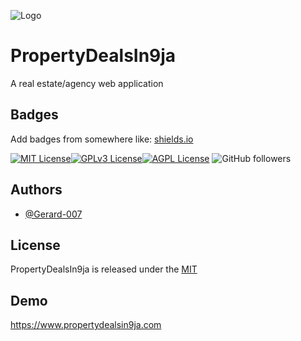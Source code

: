 
![Logo](https://res.cloudinary.com/geetechlab-com/image/upload/v1672595643/propertyDealzin9ja/header-logo2_pficy7.png)


# PropertyDealsIn9ja

A real estate/agency web application


## Badges

Add badges from somewhere like: [shields.io](https://shields.io/)

[![MIT License](https://img.shields.io/badge/License-MIT-green.svg)](https://choosealicense.com/licenses/mit/)[![GPLv3 License](https://img.shields.io/badge/License-GPL%20v3-yellow.svg)](https://opensource.org/licenses/)[![AGPL License](https://img.shields.io/badge/license-AGPL-blue.svg)](http://www.gnu.org/licenses/agpl-3.0)
![GitHub followers](https://img.shields.io/github/followers/GeeTech-Lab)


## Authors

- [@Gerard-007](https://github.com/Gerard-007)


## License

PropertyDealsIn9ja is released under the [MIT](https://choosealicense.com/licenses/mit/)


## Demo

https://www.propertydealsin9ja.com

